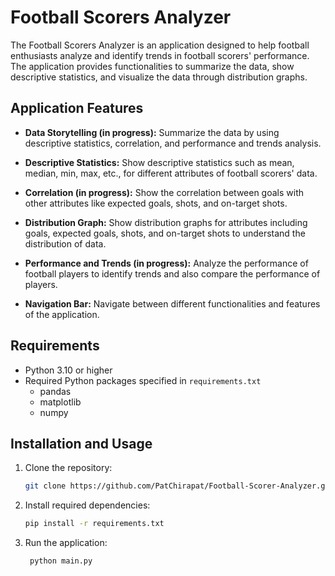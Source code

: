 # Football Scorers Analyzer

The Football Scorers Analyzer is an application designed to help football enthusiasts analyze and identify trends in football scorers' performance. The application provides functionalities to summarize the data, show descriptive statistics, and visualize the data through distribution graphs.
## Application Features

- **Data Storytelling (in progress):** Summarize the data by using descriptive statistics, correlation, and performance and trends analysis. 

- **Descriptive Statistics:** Show descriptive statistics such as mean, median, min, max, etc., for different attributes of football scorers' data.

- **Correlation (in progress):** Show the correlation between goals with other attributes like expected goals, shots, and on-target shots.

- **Distribution Graph:** Show distribution graphs for attributes including goals, expected goals, shots, and on-target shots to understand the distribution of data.

- **Performance and Trends (in progress):** Analyze the performance of football players to identify trends and also compare the performance of players.

- **Navigation Bar:** Navigate between different functionalities and features of the application.

## Requirements

- Python 3.10 or higher
- Required Python packages specified in `requirements.txt`
  - pandas
  - matplotlib
  - numpy

## Installation and Usage

1. Clone the repository:
   ```bash
   git clone https://github.com/PatChirapat/Football-Scorer-Analyzer.git
    ```
2. Install required dependencies:
   ```bash
   pip install -r requirements.txt
   ```
3. Run the application:
   ```bash
    python main.py
    ```
